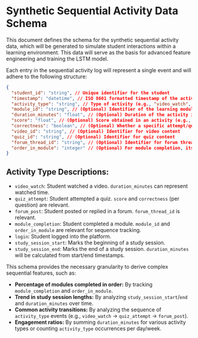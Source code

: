 # Synthetic Sequential Activity Data Schema

This document defines the schema for the synthetic sequential activity data, which will be generated to simulate student interactions within a learning environment. This data will serve as the basis for advanced feature engineering and training the LSTM model.

Each entry in the sequential activity log will represent a single event and will adhere to the following structure:

```json
{
  "student_id": "string", // Unique identifier for the student
  "timestamp": "datetime", // ISO 8601 formatted timestamp of the activity
  "activity_type": "string", // Type of activity (e.g., "video_watch", "quiz_attempt", "forum_post", "module_completion", "login", "study_session_start", "study_session_end")
  "module_id": "string", // (Optional) Identifier of the learning module involved
  "duration_minutes": "float", // (Optional) Duration of the activity in minutes (e.g., for video watch, study sessions)
  "score": "float", // (Optional) Score obtained in an activity (e.g., quiz score, 0-100)
  "correctness": "boolean", // (Optional) Whether a specific attempt/question was correct (true/false)
  "video_id": "string", // (Optional) Identifier for video content
  "quiz_id": "string", // (Optional) Identifier for quiz content
  "forum_thread_id": "string", // (Optional) Identifier for forum thread
  "order_in_module": "integer" // (Optional) For module completion, its intended sequential order within the course
}
```

## Activity Type Descriptions:

- `video_watch`: Student watched a video. `duration_minutes` can represent watched time.
- `quiz_attempt`: Student attempted a quiz. `score` and `correctness` (per question) are relevant.
- `forum_post`: Student posted or replied in a forum. `forum_thread_id` is relevant.
- `module_completion`: Student completed a module. `module_id` and `order_in_module` are relevant for sequence tracking.
- `login`: Student logged into the platform.
- `study_session_start`: Marks the beginning of a study session.
- `study_session_end`: Marks the end of a study session. `duration_minutes` will be calculated from start/end timestamps.

This schema provides the necessary granularity to derive complex sequential features, such as:

- **Percentage of modules completed in order:** By tracking `module_completion` and `order_in_module`.
- **Trend in study session lengths:** By analyzing `study_session_start`/`end` and `duration_minutes` over time.
- **Common activity transitions:** By analyzing the sequence of `activity_type` events (e.g., `video_watch` -> `quiz_attempt` -> `forum_post`).
- **Engagement ratios:** By summing `duration_minutes` for various activity types or counting `activity_type` occurrences per day/week.
